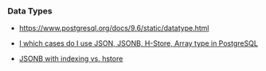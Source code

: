### Data Types
- https://www.postgresql.org/docs/9.6/static/datatype.html

- [I which cases do I use JSON, JSONB, H-Store, Array type in PostgreSQL](https://www.quora.com/In-which-cases-do-I-use-JSON-JSONB-H-Store-Array-type-in-PostgreSQL)

- [JSONB with indexing vs. hstore](http://dba.stackexchange.com/questions/115825/jsonb-with-indexing-vs-hstore)
